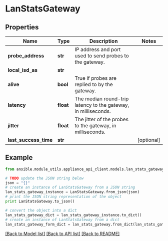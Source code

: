 # LanStatsGateway


## Properties
Name | Type | Description | Notes
------------ | ------------- | ------------- | -------------
**probe_address** | **str** | IP address and port used to send probes to the gateway. | 
**local_isd_as** | **str** |  | 
**alive** | **bool** | True if probes are replied to by the gateway. | 
**latency** | **float** | The median round-trip latency to the gateway, in milliseconds. | 
**jitter** | **float** | The jitter of the probes to the gateway, in milliseconds. | 
**last_success_time** | **str** |  | [optional] 

## Example

```python
from ansible.module_utils.appliance_api_client.models.lan_stats_gateway import LanStatsGateway

# TODO update the JSON string below
json = "{}"
# create an instance of LanStatsGateway from a JSON string
lan_stats_gateway_instance = LanStatsGateway.from_json(json)
# print the JSON string representation of the object
print LanStatsGateway.to_json()

# convert the object into a dict
lan_stats_gateway_dict = lan_stats_gateway_instance.to_dict()
# create an instance of LanStatsGateway from a dict
lan_stats_gateway_form_dict = lan_stats_gateway.from_dict(lan_stats_gateway_dict)
```
[[Back to Model list]](../README.md#documentation-for-models) [[Back to API list]](../README.md#documentation-for-api-endpoints) [[Back to README]](../README.md)


